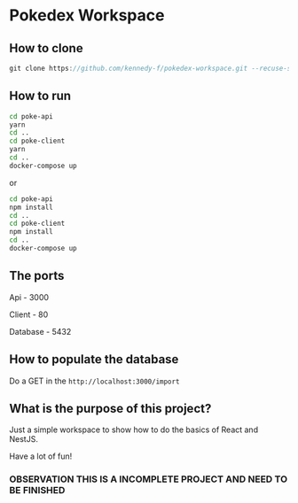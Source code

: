 # Pokedex Workspace 


## How to clone 
```typescript jsx
git clone https://github.com/kennedy-f/pokedex-workspace.git --recuse-submodules
```
## How to run 
```bash
cd poke-api 
yarn 
cd .. 
cd poke-client 
yarn 
cd ..
docker-compose up 
```
or 
```bash
cd poke-api 
npm install
cd .. 
cd poke-client 
npm install 
cd ..
docker-compose up
```

## The ports 
Api - 3000

Client - 80 

Database - 5432

## How to populate the database
Do a GET in the ``http://localhost:3000/import`` 

## What is the purpose of this project?
Just a simple workspace to show how to do the basics of React and NestJS.

Have a lot of fun! 

### OBSERVATION THIS IS A INCOMPLETE PROJECT AND NEED TO BE FINISHED 

